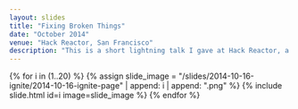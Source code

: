 ```yaml
---
layout: slides
title: "Fixing Broken Things"
date: "October 2014"
venue: "Hack Reactor, San Francisco"
description: "This is a short lightning talk I gave at Hack Reactor, a coding bootcamp in San Francisco. If you're not familiar with the Ignite format, each speaker gets 5 min and 20 slides (15 seconds per slide). I lost the speaker notes, so I only have the slides for this talk."
---
```


{% for i in (1..20) %}
  {% assign slide_image = "/slides/2014-10-16-ignite/2014-10-16-ignite-page" | append: i | append: ".png" %}
  {% include slide.html id=i image=slide_image %}
{% endfor %} 
